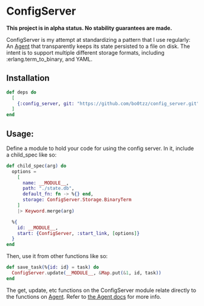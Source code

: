 # ConfigServer

**This project is in alpha status. No stability guarantees are made.**

ConfigServer is my attempt at standardizing a pattern that I use regularly: An [Agent](https://hexdocs.pm/elixir/1.13/Agent.html) 
that transparently keeps its state persisted to a file on disk. The intent is to support multiple different storage 
formats, including :erlang.term_to_binary, and YAML.

## Installation
```elixir
def deps do
  [
    {:config_server, git: "https://github.com/bo0tzz/config_server.git"}
  ]
end
```

## Usage:
Define a module to hold your code for using the config server. In it, include a child_spec like so:
```elixir
def child_spec(arg) do
  options =
    [
      name: __MODULE__,
      path: "./state.db",
      default_fn: fn -> %{} end,
      storage: ConfigServer.Storage.BinaryTerm
    ]
    |> Keyword.merge(arg)

  %{
    id: __MODULE__,
    start: {ConfigServer, :start_link, [options]}
  }
end
```

Then, use it from other functions like so:
```elixir
def save_task(%{id: id} = task) do
  ConfigServer.update(__MODULE__, &Map.put(&1, id, task))
end
```

The get, update, etc functions on the ConfigServer module relate directly to the functions on [Agent](https://hexdocs.pm/elixir/1.13/Agent.html).
Refer to [the Agent docs](https://hexdocs.pm/elixir/1.13/Agent.html) for more info.